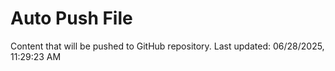 # Auto Push File

Content that will be pushed to GitHub repository.
Last updated: 06/28/2025, 11:29:23 AM